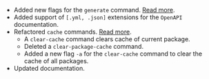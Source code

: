 * Added new flags for the `generate` command. [Read more](content/quick_start#generateflags).
* Added support of `[.yml, .json]` extensions for the `OpenAPI` documentation.
* Refactored `cache` commands. [Read more](content/quick_start#cache).
    * A `clear-cache` command clears cache of current package.
    * Deleted a `clear-package-cache` command.
    * Added a new flag `-a` for the `clear-cache` command to clear the cache of all packages.
* Updated documentation.
